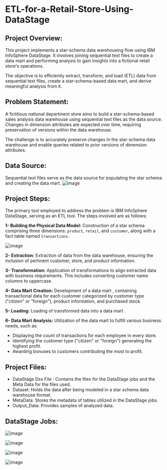 
# ETL-for-a-Retail-Store-Using-DataStage

## Project Overview:

This project implements a star-schema data warehousing flow using IBM InfoSphere DataStage. It involves joining sequential text files to create a data mart and performing analysis to gain insights into a fictional retail store's operations.

The objective is to efficiently extract, transform, and load (ETL) data from sequential text files, create a star-schema-based data mart, and derive meaningful analysis from it.

## Problem Statement:

A fictitious national department store aims to build a star-schema-based sales analysis data warehouse using sequential text files as the data source. Changes in dimension attributes are expected over time, requiring preservation of versions within the data warehouse.

The challenge is to accurately preserve changes in the star-schema data warehouse and enable queries related to prior versions of dimension attributes.

## Data Source:

Sequential text files serve as the data source for populating the star schema and creating the data mart.
![image](https://github.com/ahmedatef2007/Retail-Store-Data-Modeling-and-Analysis-using-IBM-DataStage/assets/60139719/5791e119-6dbb-464f-8467-45c550bad4bd)


## Project Steps:

The primary tool employed to address the problem is IBM InfoSphere DataStage, serving as an ETL tool. The steps involved are as follows:

**1- Building the Physical Data Model:** Construction of a star schema comprising three dimensions: `product`, `retail`, and `customer`, along with a fact table named `transactions`.

![image](https://github.com/ahmedatef2007/Retail-Store-Data-Modeling-and-Analysis-using-IBM-DataStage/assets/60139719/c1c725a1-ee30-4a13-9048-0583663d5a95)



**2- Extraction:** Extraction of data from the data warehouse, ensuring the inclusion of pertinent customer, store, and product information.

**3- Transformation:** Application of transformations to align extracted data with business requirements. This includes converting customer name columns to uppercase.

**4- Data Mart Creation:** Development of a data mart , containing transactional data for each customer categorized by customer type ("citizen" or "foreign"), product information, and purchased stock.

**5- Loading:** Loading of transformed data into a data mart .

**6- Data Mart Analysis:** Utilization of the data mart to fulfill various business needs, such as:

- Displaying the count of transactions for each employee in every store.
- Identifying the customer type ("citizen" or "foreign") generating the highest profit.
- Awarding bonuses to customers contributing the most to profit.

## Project Files:

- DataStage Dsx File : Contains the files for the DataStage jobs and the Meta Data for the files used.
- Dataset: Holds the data after being modeled in a star schema data warehouse format.
- MetaData: Stores the metadata of tables utilized in the DataStage jobs.
- Output_Data: Provides samples of analyzed data.

## DataStage Jobs:

![image](https://github.com/ahmedatef2007/Retail-Store-Data-Modeling-and-Analysis-using-IBM-DataStage/assets/60139719/782b6801-a3c3-4e5b-bae1-c5f7053c7b78)

![image](https://github.com/ahmedatef2007/Retail-Store-Data-Modeling-and-Analysis-using-IBM-DataStage/assets/60139719/8de30892-5b0e-41f1-bf13-ff58b347d8bd)

![image](https://github.com/ahmedatef2007/Retail-Store-Data-Modeling-and-Analysis-using-IBM-DataStage/assets/60139719/928e623d-2bed-40d7-a298-ffce36f3eee0)

![image](https://github.com/ahmedatef2007/Retail-Store-Data-Modeling-and-Analysis-using-IBM-DataStage/assets/60139719/c2926563-a848-419a-a784-091260d809be)


